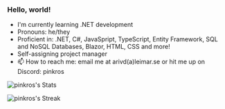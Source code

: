 ### Hello, world!
* I'm currently learning .NET development
* Pronouns: he/they
* Proficient in: .NET, C#, JavaSpript, TypeScript, Entity Framework, SQL and NoSQL Databases, Blazor, HTML, CSS and more!
* Self-assigning project manager
*  📫 How to reach me: email me at arivd(a)leimar.se or hit me up on Discord: pinkros

  

![pinkros's Stats](https://github-readme-stats.vercel.app/api?username=pinkros&theme=vue-dark&show_icons=true&hide_border=true&count_private=true)

![pinkros's Streak](https://github-readme-streak-stats.herokuapp.com/?user=pinkros&theme=vue-dark&hide_border=true)




<!--
**pinkros/pinkros** is a ✨ _special_ ✨ repository because its `README.md` (this file) appears on your GitHub profile.

Here are some ideas to get you started:

- 🔭 I’m currently working on ...
- 🌱 I’m currently learning ...
- 👯 I’m looking to collaborate on ...
- 🤔 I’m looking for help with ...
- 💬 Ask me about ...
- 📫 How to reach me: ...
- 😄 Pronouns: ...
- ⚡ Fun fact: ...
-->
